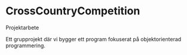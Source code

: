 # CrossCountryCompetition
Projektarbete

Ett grupprojekt där vi bygger ett program fokuserat på objektorienterad programmering.
